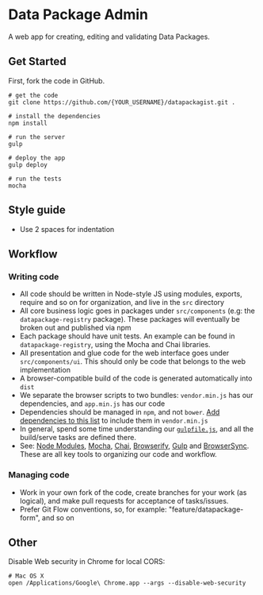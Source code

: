 # Data Package Admin

A web app for creating, editing and validating Data Packages.

## Get Started

First, fork the code in GitHub.

```
# get the code
git clone https://github.com/{YOUR_USERNAME}/datapackagist.git .

# install the dependencies
npm install

# run the server
gulp

# deploy the app
gulp deploy

# run the tests
mocha
```

## Style guide

* Use 2 spaces for indentation

## Workflow

### Writing code

* All code should be written in Node-style JS using modules, exports, require and so on for organization, and live in the `src` directory
* All core business logic goes in packages under `src/components` (e.g: the `datapackage-registry` package). These packages will eventually be broken out and published via npm
* Each package should have unit tests. An example can be found in `datapackage-registry`, using the Mocha and Chai libraries.
* All presentation and glue code for the web interface goes under `src/components/ui`. This should only be code that belongs to the web implementation
* A browser-compatible build of the code is generated automatically into `dist`
* We separate the browser scripts to two bundles: `vendor.min.js` has our dependencies, and `app.min.js` has our code
* Dependencies should be managed in `npm`, and not `bower`. [Add dependencies to this list](https://github.com/okfn/datapackagist/blob/master/gulpfile.js#L23) to include them in `vendor.min.js`
* In general, spend some time understanding our [`gulpfile.js`](https://github.com/okfn/datapackagist/blob/master/gulpfile.js), and all the build/serve tasks are defined there.
* See: [Node Modules](https://nodejs.org/api/modules.html), [Mocha](http://mochajs.org/), [Chai](http://chaijs.com/), [Browserify](http://browserify.org/), [Gulp](http://gulpjs.com/) and [BrowserSync](http://www.browsersync.io/). These are all key tools to organizing our code and workflow.


### Managing code

* Work in your own fork of the code, create branches for your work (as logical), and make pull requests for acceptance of tasks/issues.
* Prefer Git Flow conventions, so, for example: "feature/datapackage-form", and so on


## Other

Disable Web security in Chrome for local CORS:

```
# Mac OS X
open /Applications/Google\ Chrome.app --args --disable-web-security
```

